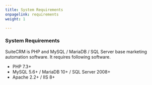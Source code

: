 ```yaml
---
title: System Requirements
onpagelink: requirements
weight: 1

---
```


### **System Requirements**

SuiteCRM is PHP and MySQL / MariaDB / SQL Server base marketing automation software. It requires following software.

- PHP 7.3+
- MySQL 5.6+ / MariaDB 10+ / SQL Server 2008+
- Apache 2.2+ / IIS 8+
